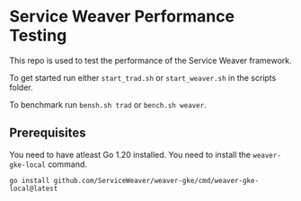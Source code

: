 # Service Weaver Performance Testing

This repo is used to test the performance of the Service Weaver framework.

To get started run either `start_trad.sh` or `start_weaver.sh` in the scripts folder.

To benchmark run `bensh.sh trad` or `bench.sh weaver`.

## Prerequisites

You need to have atleast Go 1.20 installed.
You need to install the `weaver-gke-local` command.

```shell
go install github.com/ServiceWeaver/weaver-gke/cmd/weaver-gke-local@latest
```
